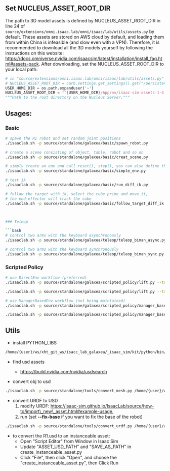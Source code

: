 ## Set NUCLEUS\_ASSET\_ROOT\_DIR

The path to 3D model assets is defined by NUCLEUS\_ASSET\_ROOT\_DIR in line 24 of `source/extensions/omni.isaac.lab/omni/isaac/lab/utils/assets.py` by default.
These assets are stored on AWS cloud by default, and loading them from within China is infeasible (and slow even with a VPN). Therefore, it is recommended to download all the 3D models yourself by following the instructions on this website: https://docs.omniverse.nvidia.com/isaacsim/latest/installation/install_faq.html#assets-pack. After downloading, set the NUCLEUS\_ASSET\_ROOT\_DIR to your local path:

```python
# in "source/extensions/omni.isaac.lab/omni/isaac/lab/utils/assets.py"
# NUCLEUS_ASSET_ROOT_DIR = carb.settings.get_settings().get("/persistent/isaac/asset_root/cloud")
USER_HOME_DIR = os.path.expanduser('~')
NUCLEUS_ASSET_ROOT_DIR = f"{USER_HOME_DIR}/App/nv/isaac-sim-assets-1-4.0.0/Assets/Isaac/4.0"
"""Path to the root directory on the Nucleus Server."""
```

## Usages:

### Basic

```bash
# spawn the R1 robot and set random joint positions
./isaaclab.sh -p source/standalone/galaxea/basic/spawn_robot.py

# create a scene consisting of object, table, robot and so on
./isaaclab.sh -p source/standalone/galaxea/basic/creat_scene.py

# simply create an env and call reset(), step(), you can also define the num_envs by modifying the code
./isaaclab.sh -p source/standalone/galaxea/basic/simple_env.py 

# test ik
./isaaclab.sh -p source/standalone/galaxea/basic/run_diff_ik.py

# follow the target with ik, select the cube prime and move it,
# the end-effector will track the cube
./isaaclab.sh -p source/standalone/galaxea/basic/follow_target_diff_ik.py



### Teleop

```bash
# control two arms with the keyboard asynchronously
./isaaclab.sh -p source/standalone/galaxea/teleop/teleop_biman_async.py --task Isaac-Lift-Cube-R1-IK-Rel-v0

# control two arms with the keyboard synchronously
./isaaclab.sh -p source/standalone/galaxea/teleop/teleop_biman_sync.py --task Isaac-Lift-Bin-R1-IK-Rel-v0
```

### Scripted Policy

```bash
# use DirectEnv workflow (preferred)
./isaaclab.sh -p source/standalone/galaxea/scripted_policy/lift.py --task Isaac-R1-Lift-Bin-IK-Abs-Direct-v0

./isaaclab.sh -p source/standalone/galaxea/scripted_policy/lift.py --task Isaac-R1-Lift-Cube-IK-Abs-Direct-v0

# use ManagerBasedEnv workflow (not being maintained)
./isaaclab.sh -p source/standalone/galaxea/scripted_policy/manager_based/lift_bin.py --num_envs 2

./isaaclab.sh -p source/standalone/galaxea/scripted_policy/manager_based/lift_cube.py
```



## Utils

* install PYTHON\_LIBS

```bash
/home/{user}/ws/xht_git_ws/isacc_lab_galaxea/_isaac_sim/kit/python/bin/python3 -m pip install PYTHON_LIBS
```

* find usd assets

  * https://build.nvidia.com/nvidia/usdsearch

* convert obj to usd

```bash
./isaaclab.sh -p source/standalone/tools/convert_mesh.py /home/{user}/ws/my_ws/assets/t_block/t_block.obj /home/{user}/ws/my_ws/assets/t_block/t.usd --headless --mass 0.03
```

* convert URDF to USD
  1. modify URDF: https://isaac-sim.github.io/IsaacLab/source/how-to/import\_new\_asset.html#example-usage,
  2. run (set **--fix-base** if you want to fix the base of the robot)

```bash
./isaaclab.sh -p source/standalone/tools/convert_urdf.py /home/{user}/ws/my_ws/assets/r1/r1.urdf /home/{user}/ws/my_ws/assets/r1/r1.usd --headless --fix-base
```

* to convert the R1.usd to an instanceable asset:
  * Open "Script Editor" from Window in Isaac Sim
  * Update "ASSET\_USD\_PATH" and "SAVE\_AS\_PATH" in create\_instanceable\_asset.py
  * Click "File", then click "Open", and choose the "create\_instanceable\_asset.py", then Click Run

